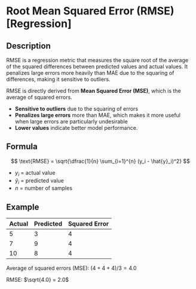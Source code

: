 # Root Mean Squared Error (RMSE) [Regression]

## Description

RMSE is a regression metric that measures the square root of the average of the squared differences between predicted values and actual values.
It penalizes large errors more heavily than MAE due to the squaring of differences, making it sensitive to outliers.

RMSE is directly derived from **Mean Squared Error (MSE)**, which is the average of squared errors.

- **Sensitive to outliers** due to the squaring of errors
- **Penalizes large errors** more than MAE, which makes it more useful when large errors are particularly undesirable
- **Lower values** indicate better model performance.

## Formula

$$
\text{RMSE} = \sqrt{\dfrac{1}{n} \sum_{i=1}^{n} (y_i - \hat{y}_i)^2}
$$

- $y_i$ = actual value
- $\hat{y}_i$ = predicted value
- $n$ = number of samples

## Example

| Actual | Predicted | Squared Error |
| ------ | --------- | ------------- |
| 5      | 3         | 4             |
| 7      | 9         | 4             |
| 10     | 8         | 4             |

Average of squared errors (MSE): $(4 + 4 + 4) / 3 = 4.0$

RMSE: $\sqrt{4.0} = 2.0$
